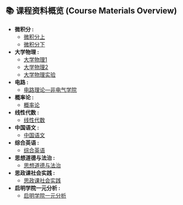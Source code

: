 ## 📚 课程资料概览 (Course Materials Overview)

* **微积分 :**
    * [微积分上](./calculus1.md/)
    * [微积分下](./calculus2.md/)
* **大学物理 :**
    * [大学物理1](./physics1.md)
    * [大学物理2](./physics2.md)
    * [大学物理实验](./physics_experiment.md)
* **电路 :**
    * [电路理论—非电气学院](./circuit.md)
* **概率论 :**
    * [概率论](./probability.md)
* **线性代数 :**
    * [线性代数](./linear_algebra.md)
* **中国语文 :**
    * [中国语文](./Chinese.md)
* **综合英语 :**
    * [综合英语](./English1.md)
* **思想道德与法治 :**
    * [思想道德与法治](./Ideological.md)
* **思政课社会实践 :**
    * [思政课社会实践](./Ideological_pratice.md)
* **启明学院一元分析 :**
    * [启明学院一元分析](./qiming_colleage_special.md)